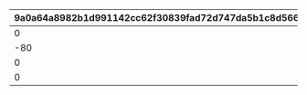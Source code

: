 |9a0a64a8982b1d991142cc62f30839fad72d747da5b1c8d5669b76769375d6f5|a9cfac2b5e74cd679f53653425115010e8ee0283cac6d3066cf5b8c767620be5|aec6972a7fe7b99d081e0e664f2ddf788c07edaaaf015fc6d183759dc8b3967d|b21def0b40057999dc7a219bacb2e5583cface10ceaa666d59cbec8ac2d489f5|
| --- | --- | --- | --- |
|0|-20|1|802100240|
|-80|-20|1|802100241|
|0|-20|1|802100244|
|0|-20|1|802100245|
